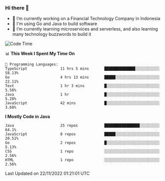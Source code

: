 ### Hi there 👋

<!--
**mazzama/mazzama** is a ✨ _special_ ✨ repository because its `README.md` (this file) appears on your GitHub profile.

Here are some ideas to get you started:

- 🔭 I’m currently working on ...
- 🌱 I’m currently learning ...
- 👯 I’m looking to collaborate on ...
- 🤔 I’m looking for help with ...
- 💬 Ask me about ...
- 📫 How to reach me: ...
- 😄 Pronouns: ...
- ⚡ Fun fact: ...
-->

- 🔭 I’m currently working on a Financial Technology Company in Indonesia
- :gun: I'm using Go and Java to build software
- 🌱 I’m currently learning microservices and serverless, and also learning many technology buzzwords to build it

<!--START_SECTION:waka-->
![Code Time](http://img.shields.io/badge/Code%20Time-2%2C429%20hrs%2048%20mins-blue)

📊 **This Week I Spent My Time On** 

```text
💬 Programming Languages: 
TypeScript               11 hrs 5 mins       ██████████████░░░░░░░░░░░   58.13% 
Go                       4 hrs 13 mins       █████░░░░░░░░░░░░░░░░░░░░   22.11% 
Text                     1 hr 3 mins         █░░░░░░░░░░░░░░░░░░░░░░░░   5.58% 
Java                     1 hr                █░░░░░░░░░░░░░░░░░░░░░░░░   5.28% 
JavaScript               42 mins             █░░░░░░░░░░░░░░░░░░░░░░░░   3.68%

```

**I Mostly Code in Java** 

```text
Java                     25 repos            ████████████████░░░░░░░░░   64.1% 
JavaScript               8 repos             █████░░░░░░░░░░░░░░░░░░░░   20.51% 
Go                       2 repos             █░░░░░░░░░░░░░░░░░░░░░░░░   5.13% 
CSS                      1 repo              ░░░░░░░░░░░░░░░░░░░░░░░░░   2.56% 
HTML                     1 repo              ░░░░░░░░░░░░░░░░░░░░░░░░░   2.56%

```



 Last Updated on 22/11/2022 01:21:01 UTC
<!--END_SECTION:waka-->
